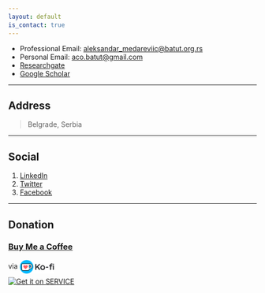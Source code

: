 ```yaml
---
layout: default
is_contact: true
---
```

<style>
 img{
    width: 70px !important;
    height: auto !important;
    margin-bottom: -10px !important;
 }
</style>




- Professional Email: [aleksandar_medareviic@batut.org.rs](mailto:aleksandar_medareviic@batut.org.rs)
- Personal Email: [aco.batut@gmail.com](mailto:aco.batut@gmail.com)
- [Researchgate](https://www.researchgate.net/profile/Aleksandar-Medarevic)
- [Google Scholar](https://scholar.google.com/citations?user=hXYqPB4AAAAJ&hl=en)

---

## Address

> Belgrade, Serbia

---

## Social

1. [LinkedIn](https://www.linkedin.com/in/aleksandar-medarevic-6a6150243)
2. [Twitter](https://twitter.com/amedarevic)
3. [Facebook](https://www.facebook.com/acomfacetwitgoogleplus)

---

## Donation

### [Buy Me a Coffee](https://ko-fi.com/aleksandar8232) 

via [![](Kofi-logo.png)](https://ko-fi.com)


[<img src="https://gist.github.com/cxmeel/0dbc95191f239b631c3874f4ccf114e2/raw/SERVICE-icon.svg" alt="Get it on SERVICE" height="32" />](https://example.com/...)
